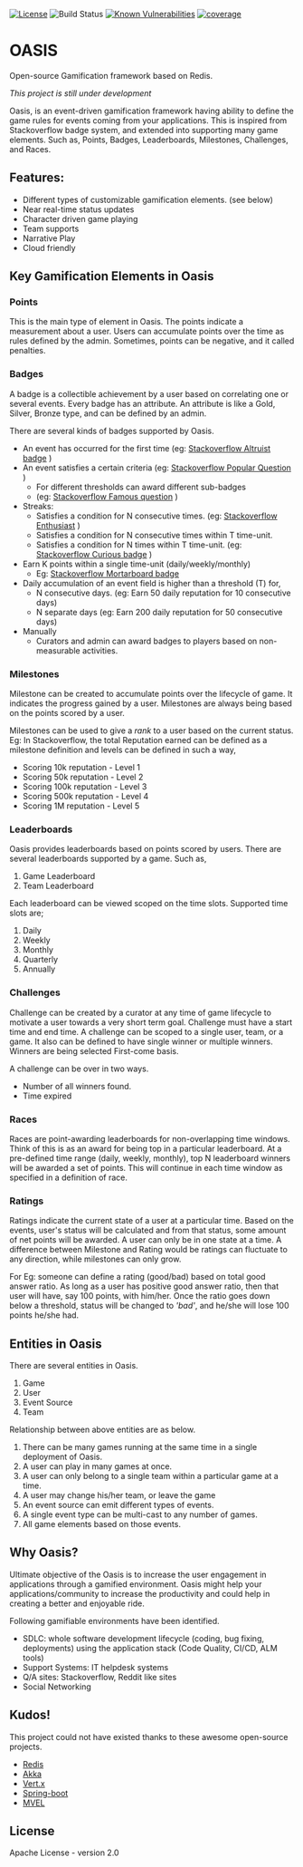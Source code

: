 [![License](https://img.shields.io/badge/License-Apache%202.0-blue.svg)](https://opensource.org/licenses/Apache-2.0)
![Build Status](https://github.com/isuru89/oasis/workflows/Oasis-ci-test/badge.svg)
[![Known Vulnerabilities](https://snyk.io/test/github/isuru89/oasis/badge.svg)](https://snyk.io/test/github/isuru89/oasis)
[![coverage](https://codecov.io/gh/isuru89/oasis/branch/master/graph/badge.svg)](https://codecov.io/gh/isuru89/oasis)


# OASIS
Open-source Gamification framework based on Redis.

_This project is still under development_

Oasis, is an event-driven gamification framework having ability to define the game rules for events
coming from your applications. This is inspired from Stackoverflow badge system, and extended into 
supporting many game elements. Such as, Points, Badges, Leaderboards,
Milestones, Challenges, and Races.

## Features:
  * Different types of customizable gamification elements. (see below)
  * Near real-time status updates
  * Character driven game playing
  * Team supports
  * Narrative Play <To-be-implemented>
  * Cloud friendly
  
## Key Gamification Elements in Oasis

### Points
This is the main type of element in Oasis. The points indicate a measurement about a user. Users
can accumulate points over the time as rules defined by the admin. Sometimes, points can be negative,
and it called penalties. 

### Badges
A badge is a collectible achievement by a user based on correlating one or several
events. Every badge has an attribute. An attribute is like a Gold, Silver, Bronze type, and 
can be defined by an admin.

There are several kinds of badges supported by Oasis.

  * An event has occurred for the first time (eg: [Stackoverflow Altruist badge](https://stackoverflow.com/help/badges/222/altruist) )
  * An event satisfies a certain criteria (eg: [Stackoverflow Popular Question](https://stackoverflow.com/help/badges/26/popular-question) )
     * For different thresholds can award different sub-badges
     * (eg: [Stackoverflow Famous question](https://stackoverflow.com/help/badges/28/famous-question) )
  * Streaks:
     * Satisfies a condition for N consecutive times. (eg: [Stackoverflow Enthusiast](https://stackoverflow.com/help/badges/71/enthusiast) )
     * Satisfies a condition for N consecutive times within T time-unit.
     * Satisfies a condition for N times within T time-unit. (eg: [Stackoverflow Curious badge](https://stackoverflow.com/help/badges/4127/curious) )
  * Earn K points within a single time-unit (daily/weekly/monthly)
     * Eg: [Stackoverflow Mortarboard badge](https://stackoverflow.com/help/badges/144/mortarboard)
  * Daily accumulation of an event field is higher than a threshold (T) for,
     * N consecutive days. (eg: Earn 50 daily reputation for 10 consecutive days)
     * N separate days (eg: Earn 200 daily reputation for 50 consecutive days)
  * Manually
     * Curators and admin can award badges to players based on non-measurable activities.

### Milestones
Milestone can be created to accumulate points over the lifecycle of game.
It indicates the progress gained by a user. Milestones are always being based on the points
scored by a user.

Milestones can be used to give a *rank* to a user based on the current status.
Eg: In Stackoverflow, the total Reputation earned can be defined as a milestone definition and levels
can be defined in such a way,
  * Scoring 10k reputation - Level 1
  * Scoring 50k reputation - Level 2
  * Scoring 100k reputation - Level 3
  * Scoring 500k reputation - Level 4
  * Scoring 1M reputation - Level 5
  
### Leaderboards
Oasis provides leaderboards based on points scored by users. There are several leaderboards
supported by a game. Such as,
  1. Game Leaderboard
  2. Team Leaderboard

Each leaderboard can be viewed scoped on the time slots. Supported time slots are;
   1. Daily
   2. Weekly
   3. Monthly
   4. Quarterly
   5. Annually

### Challenges
Challenge can be created by a curator at any time of game lifecycle
to motivate a user towards a very short term goal. Challenge must have a start time
and end time.
A challenge can be scoped to a single user, team, or a game. It also can be defined to
have single winner or multiple winners. Winners are being selected First-come basis.

A challenge can be over in two ways.
  * Number of all winners found.
  * Time expired

### Races
Races are point-awarding leaderboards for non-overlapping time windows. 
Think of this is as an award for being top in a particular leaderboard.
At a pre-defined time range (daily, weekly, monthly), 
top N leaderboard winners will be awarded a set of points. 
This will continue in each time window as specified in a definition of race. 

### Ratings
Ratings indicate the current state of a user at a particular time. Based on the events, user's
status will be calculated and from that status, some amount of net points will be awarded.
A user can only be in one state at a time. A difference between Milestone and Rating would
be ratings can fluctuate to any direction, while milestones can only grow.

For Eg: someone can define a rating (good/bad) based on total good answer ratio. As long as
a user has positive good answer ratio, then that user will have, say 100 points, with him/her.
Once the ratio goes down below a threshold, status will be changed to _'bad'_, and he/she will
lose 100 points he/she had.

## Entities in Oasis
There are several entities in Oasis.
  1. Game
  2. User
  3. Event Source
  4. Team
  
Relationship between above entities are as below.
  1. There can be many games running at the same time in a single deployment of Oasis.
  2. A user can play in many games at once.
  3. A user can only belong to a single team within a particular game at a time.
  4. A user may change his/her team, or leave the game
  5. An event source can emit different types of events.
  6. A single event type can be multi-cast to any number of games.
  7. All game elements based on those events.

## Why Oasis?

Ultimate objective of the Oasis is to increase the user engagement in applications
through a gamified environment. 
Oasis might help your applications/community to increase the productivity
and could help in creating a better and enjoyable ride.

Following gamifiable environments have been identified.
   - SDLC: whole software development lifecycle (coding, bug fixing, deployments) using the
   application stack (Code Quality, CI/CD, ALM tools)
   - Support Systems: IT helpdesk systems
   - Q/A sites: Stackoverflow, Reddit like sites
   - Social Networking

## Kudos!

This project could not have existed thanks to these awesome open-source projects.

  * [Redis](https://redis.io/)
  * [Akka](https://akka.io/)
  * [Vert.x](https://vertx.io/)
  * [Spring-boot](https://spring.io/projects/spring-boot)
  * [MVEL](https://github.com/mvel/mvel)
  
## License

Apache License - version 2.0

